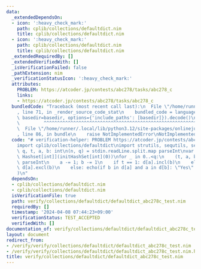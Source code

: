 ```yaml
---
data:
  _extendedDependsOn:
  - icon: ':heavy_check_mark:'
    path: cplib/collections/defaultdict.nim
    title: cplib/collections/defaultdict.nim
  - icon: ':heavy_check_mark:'
    path: cplib/collections/defaultdict.nim
    title: cplib/collections/defaultdict.nim
  _extendedRequiredBy: []
  _extendedVerifiedWith: []
  _isVerificationFailed: false
  _pathExtension: nim
  _verificationStatusIcon: ':heavy_check_mark:'
  attributes:
    PROBLEM: https://atcoder.jp/contests/abc278/tasks/abc278_c
    links:
    - https://atcoder.jp/contests/abc278/tasks/abc278_c
  bundledCode: "Traceback (most recent call last):\n  File \"/home/runner/.local/lib/python3.12/site-packages/onlinejudge_verify/documentation/build.py\"\
    , line 71, in _render_source_code_stat\n    bundled_code = language.bundle(stat.path,\
    \ basedir=basedir, options={'include_paths': [basedir]}).decode()\n          \
    \         ^^^^^^^^^^^^^^^^^^^^^^^^^^^^^^^^^^^^^^^^^^^^^^^^^^^^^^^^^^^^^^^^^^^^^^^^^^^^^^^^^\n\
    \  File \"/home/runner/.local/lib/python3.12/site-packages/onlinejudge_verify/languages/nim.py\"\
    , line 86, in bundle\n    raise NotImplementedError\nNotImplementedError\n"
  code: "# verification-helper: PROBLEM https://atcoder.jp/contests/abc278/tasks/abc278_c\n\
    import cplib/collections/defaultdict\nimport strutils, sequtils, sets\nvar n,\
    \ q, t, a, b: int\n(n, q) = stdin.readLine.split.map parseInt\nvar d = initDefaultDict[int,\
    \ Hashset[int]](initHashSet[int](0))\nfor _ in 0..<q:\n    (t, a, b) = stdin.readLine.split.map\
    \ parseInt\n    a -= 1; b -= 1\n    if t == 1: d[a].incl(b)\n    elif t == 2:\
    \ d[a].excl(b)\n    else: echo(if b in d[a] and a in d[b]: \"Yes\" else: \"No\"\
    )\n"
  dependsOn:
  - cplib/collections/defaultdict.nim
  - cplib/collections/defaultdict.nim
  isVerificationFile: true
  path: verify/collections/defaultdict/defaultdict_abc278c_test.nim
  requiredBy: []
  timestamp: '2024-04-08 07:44:23+09:00'
  verificationStatus: TEST_ACCEPTED
  verifiedWith: []
documentation_of: verify/collections/defaultdict/defaultdict_abc278c_test.nim
layout: document
redirect_from:
- /verify/verify/collections/defaultdict/defaultdict_abc278c_test.nim
- /verify/verify/collections/defaultdict/defaultdict_abc278c_test.nim.html
title: verify/collections/defaultdict/defaultdict_abc278c_test.nim
---
```

